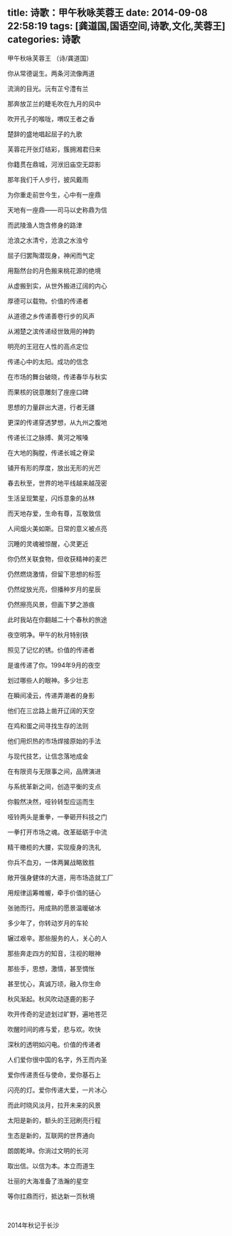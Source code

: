 title: 诗歌：甲午秋咏芙蓉王
date: 2014-09-08 22:58:19
tags: [龚道国,国语空间,诗歌,文化,芙蓉王]
categories: 诗歌
---
 <p style="MArGin-riGHT: 0px" dir="ltr"> </p> 
 <p style="MArGin-riGHT: 0px" dir="ltr">甲午秋咏芙蓉王&nbsp;（诗/龚道国）</p> 
 <p style="MArGin-riGHT: 0px" dir="ltr"></p> 
 <p style="MArGin-riGHT: 0px" dir="ltr">你从常德诞生。两条河流像两道</p> 
<!-- more --><p style="MArGin-riGHT: 0px" dir="ltr">流淌的目光。沅有芷兮澧有兰</p> 
 <p style="MArGin-riGHT: 0px" dir="ltr">那奔放芷兰的睫毛吹在九月的风中</p> 
 <p style="MArGin-riGHT: 0px" dir="ltr">吹开孔子的喉咙，喟叹王者之香</p> 
 <p style="MArGin-riGHT: 0px" dir="ltr">楚辞的盛地唱起屈子的九歌</p> 
 <p style="MArGin-riGHT: 0px" dir="ltr">芙蓉花开张灯结彩，簇拥湘君归来</p> 
 <p style="MArGin-riGHT: 0px" dir="ltr">你籍贯在鼎城，河洑旧庙空无踪影</p> 
 <p style="MArGin-riGHT: 0px" dir="ltr">那年我们千人步行，披风戴雨</p> 
 <p style="MArGin-riGHT: 0px" dir="ltr">为你重走前世今生，心中有一座鼎</p> 
 <p style="MArGin-riGHT: 0px" dir="ltr">天地有一座鼎——司马以史称鼎为信</p> 
 <p style="MArGin-riGHT: 0px" dir="ltr">而武陵渔人饱含修身的路津</p> 
 <p style="MArGin-riGHT: 0px" dir="ltr">沧浪之水清兮，沧浪之水浊兮</p> 
 <p style="MArGin-riGHT: 0px" dir="ltr">屈子归罢陶潜现身，神闲而气定</p> 
 <p style="MArGin-riGHT: 0px" dir="ltr">用豁然台的月色搬来桃花源的绝境</p> 
 <p style="MArGin-riGHT: 0px" dir="ltr">从虚搬到实，从世外搬进辽阔的内心</p> 
 <p style="MArGin-riGHT: 0px" dir="ltr">厚德可以载物。价值的传递者</p> 
 <p style="MArGin-riGHT: 0px" dir="ltr">从道德之乡传递善卷行步的风声</p> 
 <p style="MArGin-riGHT: 0px" dir="ltr">从湘楚之滨传递经世致用的神韵</p> 
 <p style="MArGin-riGHT: 0px" dir="ltr">明亮的王冠在人性的高点定位</p> 
 <p style="MArGin-riGHT: 0px" dir="ltr">传递心中的太阳。成功的信念</p> 
 <p style="MArGin-riGHT: 0px" dir="ltr">在市场的舞台破晓，传递春华与秋实</p> 
 <p style="MArGin-riGHT: 0px" dir="ltr">而果核的锐意雕刻了座座口碑</p> 
 <p style="MArGin-riGHT: 0px" dir="ltr">思想的力量辟出大道，行者无疆</p> 
 <p style="MArGin-riGHT: 0px" dir="ltr">更深的传递穿透梦想，从九州之腹地</p> 
 <p style="MArGin-riGHT: 0px" dir="ltr">传递长江之脉搏、黄河之喉嗓</p> 
 <p style="MArGin-riGHT: 0px" dir="ltr">在大地的胸膛，传递长城之脊梁</p> 
 <p style="MArGin-riGHT: 0px" dir="ltr">铺开有形的厚度，放出无形的光芒</p> 
 <p style="MArGin-riGHT: 0px" dir="ltr">春去秋至，世界的地平线越来越茂密</p> 
 <p style="MArGin-riGHT: 0px" dir="ltr">生活呈现繁星，闪烁意象的丛林</p> 
 <p style="MArGin-riGHT: 0px" dir="ltr">而天地存爱，生命有尊，互敬致信</p> 
 <p style="MArGin-riGHT: 0px" dir="ltr">人间烟火美如斯。日常的意义被点亮</p> 
 <p style="MArGin-riGHT: 0px" dir="ltr">沉睡的灵魂被惊醒，心灵更近</p> 
 <p style="MArGin-riGHT: 0px" dir="ltr">你仍然关联食物，但收获精神的麦芒</p> 
 <p style="MArGin-riGHT: 0px" dir="ltr">仍然燃烧激情，但留下思想的标签</p> 
 <p style="MArGin-riGHT: 0px" dir="ltr">仍然绽放光亮，但播种岁月的星辰</p> 
 <p style="MArGin-riGHT: 0px" dir="ltr">仍然擦亮风景，但画下梦之游痕</p> 
 <p style="MArGin-riGHT: 0px" dir="ltr">此时我站在你翻越二十个春秋的旅途</p> 
 <p style="MArGin-riGHT: 0px" dir="ltr">夜空明净。甲午的秋月特别铁</p> 
 <p style="MArGin-riGHT: 0px" dir="ltr">照见了记忆的锈。价值的传递者</p> 
 <p style="MArGin-riGHT: 0px" dir="ltr">是谁传递了你。1994年9月的夜空</p> 
 <p style="MArGin-riGHT: 0px" dir="ltr">划过哪些人的眼神。多少壮志</p> 
 <p style="MArGin-riGHT: 0px" dir="ltr">在瞬间凌云，传递弄潮者的身影</p> 
 <p style="MArGin-riGHT: 0px" dir="ltr">他们在三岔路上凿开辽阔的天空</p> 
 <p style="MArGin-riGHT: 0px" dir="ltr">在鸡和蛋之间寻找生存的法则</p> 
 <p style="MArGin-riGHT: 0px" dir="ltr">他们用炽热的市场焊接原始的手法</p> 
 <p style="MArGin-riGHT: 0px" dir="ltr">与现代技艺，让信念落地成金</p> 
 <p style="MArGin-riGHT: 0px" dir="ltr">在有限资与无限事之间，品牌演进</p> 
 <p style="MArGin-riGHT: 0px" dir="ltr">与系统革新之间，创造平衡的支点</p> 
 <p style="MArGin-riGHT: 0px" dir="ltr">你毅然决然，哑铃转型应运而生</p> 
 <p style="MArGin-riGHT: 0px" dir="ltr">哑铃两头是重拳，一拳砸开科技之门</p> 
 <p style="MArGin-riGHT: 0px" dir="ltr">一拳打开市场之魂。改革砥砺于中流</p> 
 <p style="MArGin-riGHT: 0px" dir="ltr">精干橄榄的大腰，实现瘦身的洗礼</p> 
 <p style="MArGin-riGHT: 0px" dir="ltr">你兵不血刃，一体两翼战略致胜</p> 
 <p style="MArGin-riGHT: 0px" dir="ltr">敞开强身健体的大道，用市场造就工厂</p> 
 <p style="MArGin-riGHT: 0px" dir="ltr">用规律运筹帷幄，牵手价值的链心</p> 
 <p style="MArGin-riGHT: 0px" dir="ltr">张驰而行。用成熟的愿景温暖破冰</p> 
 <p style="MArGin-riGHT: 0px" dir="ltr">多少年了，你转动岁月的车轮</p> 
 <p style="MArGin-riGHT: 0px" dir="ltr">辗过艰辛。那些服务的人，关心的人</p> 
 <p style="MArGin-riGHT: 0px" dir="ltr">那些奔走四方的知音，注视的眼神</p> 
 <p style="MArGin-riGHT: 0px" dir="ltr">那些手，思想，激情，甚至惆怅</p> 
 <p style="MArGin-riGHT: 0px" dir="ltr">甚至忧心，真诚万顷，融入你生命</p> 
 <p style="MArGin-riGHT: 0px" dir="ltr">秋风渐起。秋风吹动逐鹿的影子</p> 
 <p style="MArGin-riGHT: 0px" dir="ltr">吹开传奇的足迹划过旷野，遍地苍茫</p> 
 <p style="MArGin-riGHT: 0px" dir="ltr">吹醒时间的疼与爱，悲与欢。吹快</p> 
 <p style="MArGin-riGHT: 0px" dir="ltr">深秋的透明如闪电。价值的传递者</p> 
 <p style="MArGin-riGHT: 0px" dir="ltr">人们爱你很中国的名字，外王而内圣</p> 
 <p style="MArGin-riGHT: 0px" dir="ltr">爱你传递责任与使命，爱你基石上</p> 
 <p style="MArGin-riGHT: 0px" dir="ltr">闪亮的灯。爱你传递大爱，一片冰心</p> 
 <p style="MArGin-riGHT: 0px" dir="ltr">而此时晓风淡月，拉开未来的风景</p> 
 <p style="MArGin-riGHT: 0px" dir="ltr">太阳是新的，额头的王冠刷亮行程</p> 
 <p style="MArGin-riGHT: 0px" dir="ltr">生态是新的，互联网的世界通向</p> 
 <p style="MArGin-riGHT: 0px" dir="ltr">朗朗乾坤。你淌过文明的长河</p> 
 <p style="MArGin-riGHT: 0px" dir="ltr">取出信。以信为本。本立而道生</p> 
 <p style="MArGin-riGHT: 0px" dir="ltr">壮丽的大海准备了浩瀚的星空</p> 
 <p style="MArGin-riGHT: 0px" dir="ltr">等你扛鼎而行，抵达新一页秋境</p> 
 <p style="MArGin-riGHT: 0px" dir="ltr">&nbsp;</p> 
 <p style="MArGin-riGHT: 0px" dir="ltr">2014年秋记于长沙</p> 
